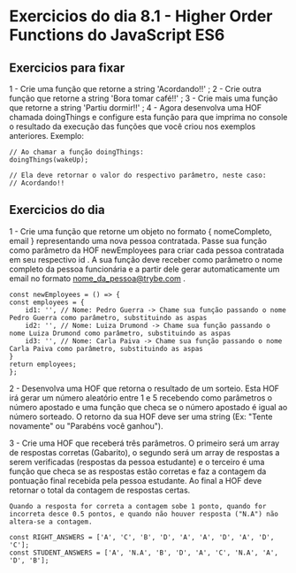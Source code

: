 # Exercicios do dia 8.1 - Higher Order Functions do JavaScript ES6

## Exercicios para fixar

1 - Crie uma função que retorne a string 'Acordando!!' ;
2 - Crie outra função que retorne a string 'Bora tomar café!!' ;
3 - Crie mais uma função que retorne a string 'Partiu dormir!!' ;
4 - Agora desenvolva uma HOF chamada doingThings e configure esta função para que imprima no console o resultado da execução das funções que você criou nos exemplos anteriores. Exemplo:

    // Ao chamar a função doingThings:
    doingThings(wakeUp);

    // Ela deve retornar o valor do respectivo parâmetro, neste caso:
    // Acordando!!

## Exercicios do dia

1 - Crie uma função que retorne um objeto no formato { nomeCompleto, email } representando uma nova pessoa contratada. Passe sua função como parâmetro da HOF newEmployees para criar cada pessoa contratada em seu respectivo id . A sua função deve receber como parâmetro o nome completo da pessoa funcionária e a partir dele gerar automaticamente um email no formato nome_da_pessoa@trybe.com .

    const newEmployees = () => {
    const employees = {
        id1: '', // Nome: Pedro Guerra -> Chame sua função passando o nome Pedro Guerra como parâmetro, substituindo as aspas
        id2: '', // Nome: Luiza Drumond -> Chame sua função passando o nome Luiza Drumond como parâmetro, substituindo as aspas
        id3: '', // Nome: Carla Paiva -> Chame sua função passando o nome Carla Paiva como parâmetro, substituindo as aspas
    }
    return employees;
    };

2 - Desenvolva uma HOF que retorna o resultado de um sorteio. Esta HOF irá gerar um número aleatório entre 1 e 5 recebendo como parâmetros o número apostado e uma função que checa se o número apostado é igual ao número sorteado. O retorno da sua HOF deve ser uma string (Ex: "Tente novamente" ou "Parabéns você ganhou").


3 - Crie uma HOF que receberá três parâmetros. O primeiro será um array de respostas corretas (Gabarito), o segundo será um array de respostas a serem verificadas (respostas da pessoa estudante) e o terceiro é uma função que checa se as respostas estão corretas e faz a contagem da pontuação final recebida pela pessoa estudante. Ao final a HOF deve retornar o total da contagem de respostas certas.

    Quando a resposta for correta a contagem sobe 1 ponto, quando for incorreta desce 0.5 pontos, e quando não houver resposta ("N.A") não altera-se a contagem.

    const RIGHT_ANSWERS = ['A', 'C', 'B', 'D', 'A', 'A', 'D', 'A', 'D', 'C'];
    const STUDENT_ANSWERS = ['A', 'N.A', 'B', 'D', 'A', 'C', 'N.A', 'A', 'D', 'B'];